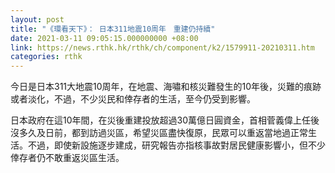 ```yaml
---
layout: post
title: "《環看天下》： 日本311地震10周年　重建仍持續"
date: 2021-03-11 09:05:15.000000000 +08:00
link: https://news.rthk.hk/rthk/ch/component/k2/1579911-20210311.htm
categories: rthk
---
```


今日是日本311大地震10周年，在地震、海嘯和核災難發生的10年後，災難的痕跡或者淡化，不過，不少災民和倖存者的生活，至今仍受到影響。

日本政府在這10年間，在災後重建投放超過30萬億日圓資金，首相菅義偉上任後沒多久及日前，都到訪過災區，希望災區盡快復原，民眾可以重返當地過正常生活。不過，即使新設施逐步建成，研究報告亦指核事故對居民健康影響小，但不少倖存者仍不敢重返災區生活。

